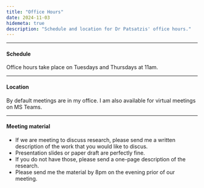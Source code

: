 ```yaml
---
title: "Office Hours"
date: 2024-11-03
hidemeta: true
description: "Schedule and location for Dr Patsatzis' office hours."
---
```


--- 
#### Schedule

Office hours take place on Tuesdays and Thursdays at 11am.

---

#### Location

By default meetings are in my office. I am also available for virtual meetings on MS Teams.

---

#### Meeting material

+ If we are meeting to discuss research, please send me a written description of the work that you would like to discus. 
+ Presentation slides or paper draft are perfectly fine. 
+ If you do not have those, please send a one-page description of the research. 
+ Please send me the material by 8pm on the evening prior of our meeting.
